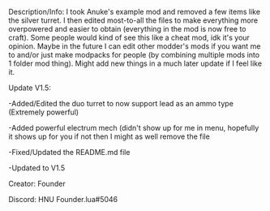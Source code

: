 Description/Info: I took Anuke's example mod and removed a few items like the silver turret. I then edited most-to-all the files to make everything more overpowered and easier to obtain (everything in the mod is now free to craft). Some people would kind of see this like a cheat mod, idk it's your opinion. Maybe in the future I can edit other modder's mods if you want me to and/or just make modpacks for people (by combining multiple mods into 1 folder mod thing). Might add new things in a much later update if I feel like it.


Update V1.5:

-Added/Edited the duo turret to now support lead as an ammo type (Extremely powerful)

-Added powerful electrum mech (didn't show up for me in menu, hopefully it shows up for you if not then I might as well remove the file

-Fixed/Updated the README.md file

-Updated to V1.5


Creator: Founder

Discord: HNU Founder.lua#5046
